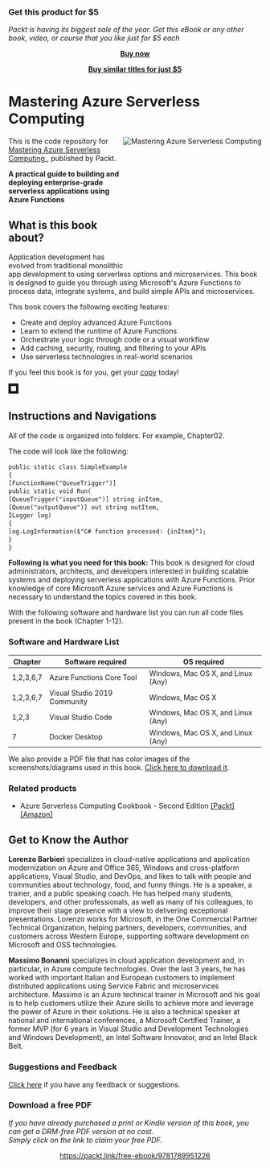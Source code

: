 
### Get this product for $5

<i>Packt is having its biggest sale of the year. Get this eBook or any other book, video, or course that you like just for $5 each</i>


<b><p align='center'>[Buy now](https://packt.link/9781789951226)</p></b>


<b><p align='center'>[Buy similar titles for just $5](https://subscription.packtpub.com/search)</p></b>


# Mastering Azure Serverless Computing 

<a href="https://www.packtpub.com/cloud-networking/mastering-azure-serverless-computing?utm_source=github&utm_medium=repository&utm_campaign=9781789951226"><img src="https://www.packtpub.com/media/catalog/product/cache/e4d64343b1bc593f1c5348fe05efa4a6/9/7/9781789951226-original.jpeg" alt="Mastering Azure Serverless Computing " height="256px" align="right"></a>

This is the code repository for [Mastering Azure Serverless Computing ](https://www.packtpub.com/cloud-networking/mastering-azure-serverless-computing?utm_source=github&utm_medium=repository&utm_campaign=9781789951226), published by Packt.

**A practical guide to building and deploying enterprise-grade serverless applications using Azure Functions**

## What is this book about?
Application development has evolved from traditional monolithic app development to using serverless options and microservices. This book is designed to guide you through using Microsoft's Azure Functions to process data, integrate systems, and build simple APIs and microservices.


This book covers the following exciting features:
* Create and deploy advanced Azure Functions 
* Learn to extend the runtime of Azure Functions 
* Orchestrate your logic through code or a visual workflow 
* Add caching, security, routing, and filtering to your APIs 
* Use serverless technologies in real-world scenarios 

If you feel this book is for you, get your [copy](https://www.amazon.com/dp/1789951224) today!

<a href="https://www.packtpub.com/?utm_source=github&utm_medium=banner&utm_campaign=GitHubBanner"><img src="https://raw.githubusercontent.com/PacktPublishing/GitHub/master/GitHub.png" alt="https://www.packtpub.com/" border="5" /></a>

## Instructions and Navigations
All of the code is organized into folders. For example, Chapter02.

The code will look like the following:
```
public static class SimpleExample
{
[FunctionName("QueueTrigger")]
public static void Run(
[QueueTrigger("inputQueue")] string inItem,
[Queue("outputQueue")] out string outItem,
ILogger log)
{
log.LogInformation($"C# function processed: {inItem}");
}
}
```

**Following is what you need for this book:**
This book is designed for cloud administrators, architects, and developers interested in building scalable systems and deploying serverless applications with Azure Functions. Prior knowledge of core Microsoft Azure services and Azure Functions is necessary to understand the topics covered in this book.

With the following software and hardware list you can run all code files present in the book (Chapter 1-12).
### Software and Hardware List
| Chapter | Software required | OS required |
| -------- | ------------------------------------ | ----------------------------------- |
| 1,2,3,6,7 | Azure Functions Core Tool | Windows, Mac OS X, and Linux (Any) |
| 1,2,3,6,7 | Visual Studio 2019 Community | Windows, Mac OS X |
| 1,2,3 | Visual Studio Code | Windows, Mac OS X, and Linux (Any) |
| 7 | Docker Desktop | Windows, Mac OS X, and Linux (Any) |

We also provide a PDF file that has color images of the screenshots/diagrams used in this book. [Click here to download it](https://static.packt-cdn.com/downloads/9781789951226_ColorImages.pdf).

### Related products
* Azure Serverless Computing Cookbook - Second Edition  [[Packt]](https://www.packtpub.com/virtualization-and-cloud/azure-serverless-computing-cookbook-second-edition?utm_source=github&utm_medium=repository&utm_campaign=9781789615265) [[Amazon]](https://www.amazon.com/dp/1789615267)

## Get to Know the Author
**Lorenzo Barbieri**
specializes in cloud-native applications and application modernization on Azure and Office 365, Windows and cross-platform applications, Visual Studio, and DevOps, and likes to talk with people and communities about technology, food, and funny things.
He is a speaker, a trainer, and a public speaking coach. He has helped many students, developers, and other professionals, as well as many of his colleagues, to improve their stage presence with a view to delivering exceptional presentations.
Lorenzo works for Microsoft, in the One Commercial Partner Technical Organization, helping partners, developers, communities, and customers across Western Europe, supporting software development on Microsoft and OSS technologies.

**Massimo Bonanni**
specializes in cloud application development and, in particular, in Azure compute technologies. Over the last 3 years, he has worked with important Italian and European customers to implement distributed applications using Service Fabric and microservices architecture.
Massimo is an Azure technical trainer in Microsoft and his goal is to help customers utilize their Azure skills to achieve more and leverage the power of Azure in their solutions. He is also a technical speaker at national and international conferences, a Microsoft Certified Trainer, a former MVP (for 6 years in Visual Studio and Development Technologies and Windows Development), an Intel Software Innovator, and an Intel Black Belt.

### Suggestions and Feedback
[Click here](https://docs.google.com/forms/d/e/1FAIpQLSdy7dATC6QmEL81FIUuymZ0Wy9vH1jHkvpY57OiMeKGqib_Ow/viewform) if you have any feedback or suggestions.


### Download a free PDF

 <i>If you have already purchased a print or Kindle version of this book, you can get a DRM-free PDF version at no cost.<br>Simply click on the link to claim your free PDF.</i>
<p align="center"> <a href="https://packt.link/free-ebook/9781789951226">https://packt.link/free-ebook/9781789951226 </a> </p>